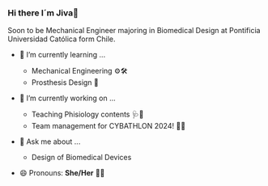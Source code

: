 ### Hi there I´m Jiva👋 
Soon to be Mechanical Engineer majoring in Biomedical Design at Pontificia Universidad Católica form Chile.

- 🌱 I’m currently learning ...
    - Mechanical Engineering ⚙️🛠️
    - Prosthesis Design 🩼
 
- 🔭 I’m currently working on ...
    - Teaching Phisiology contents 🩺🩻
    - Team management for CYBATHLON 2024! 🦿🤩
 
- 💬 Ask me about ...
    - Design of Biomedical Devices
   
- 😄 Pronouns: **She/Her** 💁‍♀️
<!--
**LaJiva/LaJiva** is a ✨ _special_ ✨ repository because its `README.md` (this file) appears on your GitHub profile.

Here are some ideas to get you started:

- 🔭 I’m currently working on ...
- 🌱 I’m currently learning ...
- 👯 I’m looking to collaborate on ...
- 🤔 I’m looking for help with ...
- 💬 Ask me about ...
- 📫 How to reach me: ...
- 😄 Pronouns: ...
- ⚡ Fun fact: ...
-->
